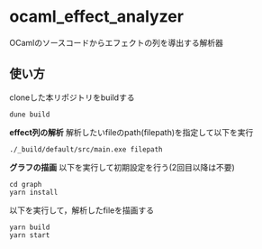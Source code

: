# ocaml_effect_analyzer

OCamlのソースコードからエフェクトの列を導出する解析器

## 使い方
cloneした本リポジトリをbuildする
```
dune build
```
**effect列の解析**
解析したいfileのpath(filepath)を指定して以下を実行
```
./_build/default/src/main.exe filepath
```

**グラフの描画**
以下を実行して初期設定を行う(2回目以降は不要)
```
cd graph
yarn install
```

以下を実行して，解析したfileを描画する
```
yarn build
yarn start
```




